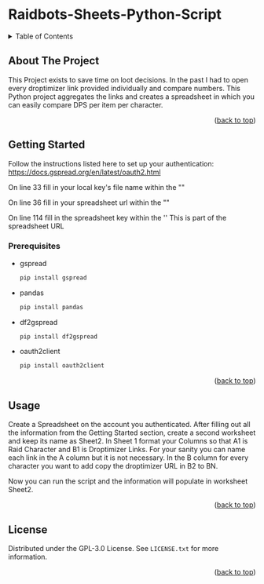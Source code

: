 # Raidbots-Sheets-Python-Script
<a name="readme-top"></a>

<!-- TABLE OF CONTENTS -->
<details>
  <summary>Table of Contents</summary>
  <ol>
    <li>
      <a href="#about-the-project">About The Project</a>
    </li>
    <li>
      <a href="#getting-started">Getting Started</a>
      <ul>
        <li><a href="#prerequisites">Prerequisites</a></li>
      </ul>
    </li>
    <li><a href="#usage">Usage</a></li>
    <li><a href="#license">License</a></li>
  </ol>
</details>


<!-- ABOUT THE PROJECT -->
## About The Project

This Project exists to save time on loot decisions. In the past I had to open every droptimizer link provided individually and compare numbers. This Python project aggregates the links and creates a spreadsheet in which you can easily compare DPS per item per character.


<p align="right">(<a href="#readme-top">back to top</a>)</p>

<!-- GETTING STARTED -->
## Getting Started

Follow the instructions listed here to set up your authentication:
https://docs.gspread.org/en/latest/oauth2.html

On line 33 fill in your local key's file name within the ""

On line 36 fill in your spreadsheet url within the ""

On line 114 fill in the spreadsheet key within the ''
This is part of the spreadsheet URL

### Prerequisites

* gspread
  ```sh
  pip install gspread
  ```

* pandas
  ```sh
  pip install pandas
  ```

* df2gspread
  ```sh
  pip install df2gspread
  ```

* oauth2client
  ```sh
  pip install oauth2client
  ```
<p align="right">(<a href="#readme-top">back to top</a>)</p>
  
<!-- USAGE EXAMPLES -->
## Usage

Create a Spreadsheet on the account you authenticated.
After filling out all the information from the Getting Started section, create a second worksheet and keep its name as Sheet2.
In Sheet 1 format your Columns so that A1 is Raid Character and B1 is Droptimizer Links.
For your sanity you can name each link in the A column but it is not necessary.
In the B column for every character you want to add copy the droptimizer URL in B2 to BN.

Now you can run the script and the information will populate in worksheet Sheet2.

<p align="right">(<a href="#readme-top">back to top</a>)</p>

<!-- LICENSE -->
## License

Distributed under the GPL-3.0 License. See `LICENSE.txt` for more information.

<p align="right">(<a href="#readme-top">back to top</a>)</p>